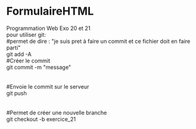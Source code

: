 # FormulaireHTML
Programmation Web
Exo 20 et 21
<br />
pour utiliser git:
<br />
#permet de dire : "je suis pret à faire un commit et ce fichier doit en faire parti"<br />
git add -A
<br />
#Créer le commit<br />
git commit -m "message"                 
<br />
<br />
#Envoie le commit sur le serveur<br />
git push                                
<br />
<br />
#Permet de créer une nouvelle branche <br />
git checkout -b exercice_21
